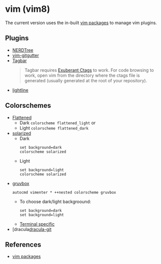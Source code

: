 # vim (vim8)
The current version uses the in-built [vim packages][vim-pkg] to manage vim
plugins.

## Plugins
* [NERDTree][nerdtree-git]
* [vim-gitgutter][gitgutter-git]
* [Tagbar][tagbar-git]
  > Tagbar requires [Exuberant Ctags][ctags] to work. For code browsing to work,
  > open vim from the directory where the ctags file is generated (usually
  > generated at the root of your repository).
* [lightline][lightline-git]

## Colorschemes
* [Flattened][flattened-git]
  + Dark `colorscheme flattened_light` or
  + Light `colorscheme flattened_dark`
* [solarized][solarized-git]
  + Dark
    ```
    set background=dark
    colorscheme solarized
    ```
  + Light
    ```
    set background=light
    colorscheme solarized
    ```
* [gruvbox][gruvbox-git]
  ```
  autocmd vimenter * ++nested colorscheme gruvbox
  ```
  + To choose dark/light backgroound:
    ```
    set background=dark
    set background=light
    ```
  + [Terminal specific][gruvbox-term-specific]
* [dracula[dracula-git]


## References
 * [vim packages][vim-pkg]

[vim-pkg]: https://vimhelp.org/repeat.txt.html#packages
[nerdtree-git]: https://github.com/preservim/nerdtree
[gitgutter-git]: https://github.com/airblade/vim-gitgutter
[tagbar-git]: https://github.com/preservim/tagbar
[lightline-git]: https://github.com/itchyny/lightline.vim
[ctags]: http://ctags.sourceforge.net/
[flattened-git]: https://github.com/romainl/flattened
[solarized-git]: https://github.com/altercation/vim-colors-solarized
[gruvbox-git]: https://github.com/morhetz/gruvbox
[gruvbox-term-specific]: https://github.com/morhetz/gruvbox/wiki/Terminal-specific
[dracula-git]: https://github.com/dracula/vim
